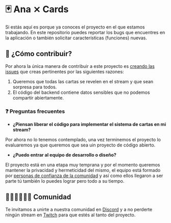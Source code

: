 # 🃏 Ana ⨯ Cards

Si estás aquí es porque ya conoces el proyecto en el que estamos trabajando. En este repositorio puedes reportar los bugs que encuentres en la aplicación o también solicitar características (funciones) nuevas.

## 🚧 ¿Cómo contribuir?

Por ahora la única manera de contribuir a este proyecto es [creando las issues](https://github.com/UXCorpRangel/ana-cards-web/issues) que creas pertinentes por las siguientes razones:

1. Queremos que todas las cartas se revelen en el stream y que sean sorpresa para todos.
2. El código del backend contiene datos sensibles que no podemos compartir abiertamente.

### ❓ Preguntas frecuentes

- **¿Piensan liberar el código para implementar el sistema de cartas en mi stream?**

Por ahora no lo tenemos contemplado, una vez terminemos el proyecto lo evaluaremos ya que queremos que sea uin proyecto de código abierto.
- **¿Puedo entrar al equipo de desarrollo o diseño?**

El proyecto está en una etapa muy temprana y por el momento queremos mantener la privacidad y hermeticidad del mismo, el equipo está formado por [personas de confianza de la comunidad](https://github.com/UXCorpRangel) y así como ellos llegaron a ser parte tú también lo puedes lograr pero todo a su tiempo.

## 🧑🏻‍🧑🏻‍🧒🏻 Comunidad

Te invitamos a unirte a nuestra comunidad en [Discord](https://discord.gg/GBGPSQaKRf) y a no perderte ningún stream en [Twitch](https://twitch.tv/uxanarangel) para que estés al tanto del proyecto.

